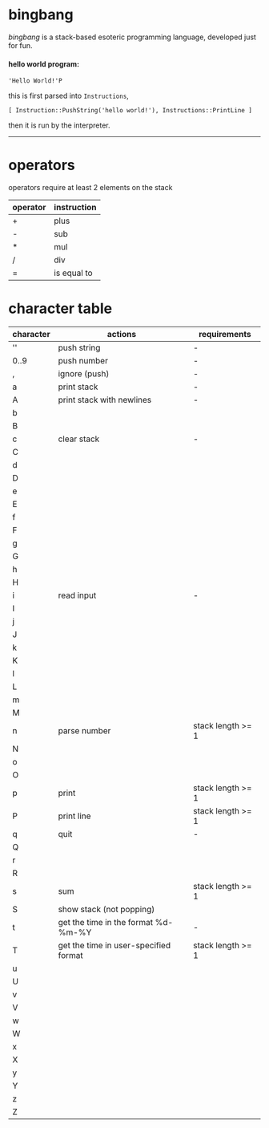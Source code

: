 # bingbang

*bingbang* is a stack-based esoteric programming language, developed just for fun.

#### hello world program:

```
'Hello World!'P
```

this is first parsed into `Instructions`,

```
[ Instruction::PushString('hello world!'), Instructions::PrintLine ]
```

then it is run by the interpreter.

---

# operators

operators require at least 2 elements on the stack

| operator | instruction |
| -------- | ----------- |
| +        | plus        |
| -        | sub         |
| *        | mul         |
| /        | div         |
| =        | is equal to |

# character table

| character | actions                               | requirements      |
| --------- | ------------------------------------- | ----------------- |
| ''        | push string                           | -                 |
| 0..9      | push number                           | -                 |
| ,         | ignore (push)                         | -                 |
| a         | print stack                           | -                 |
| A         | print stack with newlines             | -                 |
| b         |                                       |                   |
| B         |                                       |                   |
| c         | clear stack                           | -                 |
| C         |                                       |                   |
| d         |                                       |                   |
| D         |                                       |                   |
| e         |                                       |                   |
| E         |                                       |                   |
| f         |                                       |                   |
| F         |                                       |                   |
| g         |                                       |                   |
| G         |                                       |                   |
| h         |                                       |                   |
| H         |                                       |                   |
| i         | read input                            | -                 |
| I         |                                       |                   |
| j         |                                       |                   |
| J         |                                       |                   |
| k         |                                       |                   |
| K         |                                       |                   |
| l         |                                       |                   |
| L         |                                       |                   |
| m         |                                       |                   |
| M         |                                       |                   |
| n         | parse number                          | stack length >= 1 |
| N         |                                       |                   |
| o         |                                       |                   |
| O         |                                       |                   |
| p         | print                                 | stack length >= 1 |
| P         | print line                            | stack length >= 1 |
| q         | quit                                  | -                 |
| Q         |                                       |                   |
| r         |                                       |                   |
| R         |                                       |                   |
| s         | sum                                   | stack length >= 1 |
| S         | show stack (not popping)              |                   |
| t         | get the time in the format %d-%m-%Y   | -                 |
| T         | get the time in user-specified format | stack length >= 1 |
| u         |                                       |                   |
| U         |                                       |                   |
| v         |                                       |                   |
| V         |                                       |                   |
| w         |                                       |                   |
| W         |                                       |                   |
| x         |                                       |                   |
| X         |                                       |                   |
| y         |                                       |                   |
| Y         |                                       |                   |
| z         |                                       |                   |
| Z         |                                       |                   |
